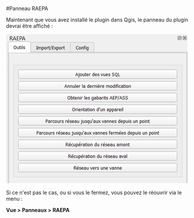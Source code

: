 #Panneau RAEPA

Maintenant que vous avez installé le plugin dans Qgis, le panneau du plugin devrai être affiché :

![Panneau RAEPA](../media/Panneau_Raepa.png)

Si ce n'est pas le cas, ou si vous le fermez, vous pouvez le réouvrir via le menu :

__Vue > Panneaux > RAEPA__
